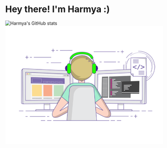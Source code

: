 # Hey there! I'm Harmya :)
![Harmya's GitHub stats](https://github-readme-stats.vercel.app/api/top-langs/?username=harmya&hide=Jupyter%20Notebook&theme=radical)
<img align="left" alt="GIF" src="https://github.com/harmya/harmya/blob/main/gif3.gif" width="500"/>
